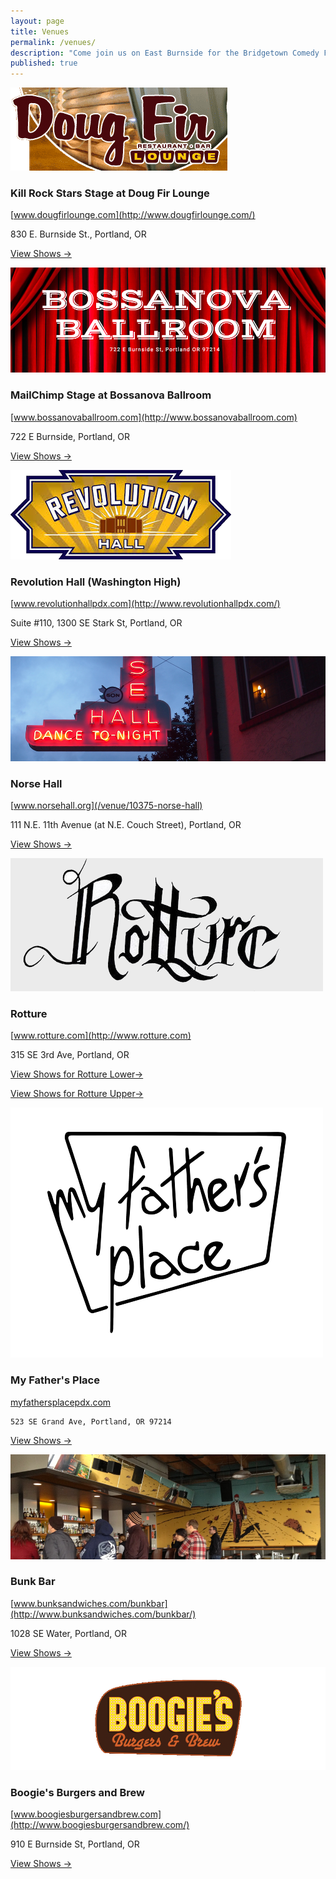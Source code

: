 ```yaml
---
layout: page
title: Venues
permalink: /venues/
description: "Come join us on East Burnside for the Bridgetown Comedy Festival in 2015!"
published: true
---
```


<a href="/venue/10373-kill-rock-stars-stage-at-doug-fir-lounge">
  <img src="/img/venue-images/venue-doug-fir.png" />
</a>

### Kill Rock Stars Stage at Doug Fir Lounge

  [www.dougfirlounge.com](http://www.dougfirlounge.com/)

830 E. Burnside St., Portland, OR

[View Shows →](/venue/10373-kill-rock-stars-stage-at-doug-fir-lounge)


<a href="/venue/10374-mailchimp-stage-at-bossanova-ballroom">
  <img src="/img/venue-images/venue-bossanova.png" />
</a>

### MailChimp Stage at Bossanova Ballroom

  [www.bossanovaballroom.com](http://www.bossanovaballroom.com)

722 E Burnside, Portland, OR

[View Shows →](/venue/10374-mailchimp-stage-at-bossanova-ballroom)



<a href="/venue/10384-revolution-hall">
  <img src="/img/venue-images/venue-revolution-hall.png" />
</a>

### Revolution Hall (Washington High)

  [www.revolutionhallpdx.com](http://www.revolutionhallpdx.com/)

Suite #110, 1300 SE Stark St, Portland, OR

[View Shows →](/venue/10384-revolution-hall)



<a href="/venue/10375-norse-hall">
  <img src="/img/venue-images/venue-norse.png" />
</a>

### Norse Hall

  [www.norsehall.org](/venue/10375-norse-hall)

111 N.E. 11th Avenue (at N.E. Couch Street), Portland, OR

[View Shows →](/venue/10375-norse-hall)



<a href="/venue/10377-rotture-lower">
  <img src="/img/venue-images/venue-rotture.png" />
</a>

### Rotture

  [www.rotture.com](http://www.rotture.com)

315 SE 3rd Ave, Portland, OR

[View Shows for Rotture Lower→](/venue/10377-rotture-lower)

[View Shows for Rotture Upper→](/venue/10376-rotture-upper)



<a href="/venue/10379-my-fathers-place">
  <img src="/img/venue-images/venue-my-fathers-place.png" />
</a>

### My Father's Place

  [myfathersplacepdx.com](http://myfathersplacepdx.com/)

	523 SE Grand Ave, Portland, OR 97214
	
[View Shows →](/venue/10379-my-fathers-place)



<a href="/venue/10378-bunk">
  <img src="/img/venue-images/venue-bunk-bar.png" />
</a>

### Bunk Bar

  [www.bunksandwiches.com/bunkbar](http://www.bunksandwiches.com/bunkbar/)

1028 SE Water, Portland, OR

[View Shows →](/venue/10378-bunk)



<a href="/venue/10380-boogies-burgers">
  <img src="/img/venue-images/venue-boogie-burgers.png" />
</a>

### Boogie's Burgers and Brew

  [www.boogiesburgersandbrew.com](http://www.boogiesburgersandbrew.com/)

910 E Burnside St, Portland, OR

[View Shows →](/venue/10380-boogies-burgers)
